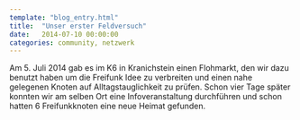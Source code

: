 ```yaml
---
template: "blog_entry.html"
title:  "Unser erster Feldversuch"
date:   2014-07-10 00:00:00
categories: community, netzwerk
---
```


Am 5. Juli 2014 gab es im K6 in Kranichstein einen Flohmarkt, den wir dazu benutzt haben um die Freifunk Idee zu verbreiten und einen nahe gelegenen Knoten auf Alltagstauglichkeit zu prüfen. Schon vier Tage später konnten wir am selben Ort eine Infoveranstaltung durchführen und schon hatten 6 Freifunkknoten eine neue Heimat gefunden.
